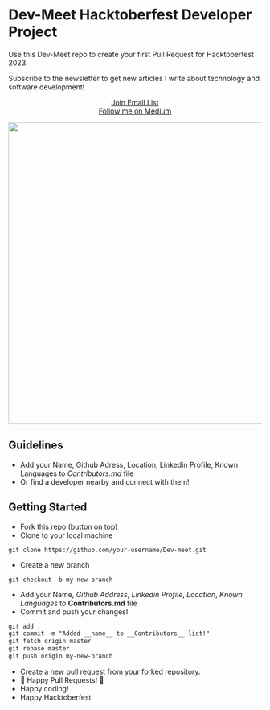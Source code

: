 # Dev-Meet Hacktoberfest Developer Project

Use this Dev-Meet repo to create your first Pull Request for Hacktoberfest 2023.

Subscribe to the newsletter to get new articles I write about technology and software development! 

<p align="center">
  <a href="https://mailchi.mp/08eadf92daa2/neby3o8z79" target="_blank"> Join Email List </a>
  <br/>
  <a href="https://medium.com/@melih193" target="_blank"> Follow me on Medium </a>
</p>



<p align="center">
  <img align="center" src="https://blog.tooljet.com/content/images/size/w2000/2022/09/Screenshot-2022-09-27-at-08.03.21.png" width=600 />
</p>


## Guidelines

- Add your Name, Github Adress, Location, Linkedin Profile, Known Languages to *Contributors.md* file 
- Or find a developer nearby and connect with them!

## Getting Started

- Fork this repo (button on top)
- Clone to your local machine

```terminal
git clone https://github.com/your-username/Dev-meet.git
```

- Create a new branch

```terminal
git checkout -b my-new-branch
```

- Add your Name, *Github Address*, *Linkedin Profile*, *Location*, *Known Languages* to __Contributors.md__ file
- Commit and push your changes!

```markdown
git add .
git commit -m "Added __name__ to __Contributors__ list!"
git fetch origin master
git rebase master
git push origin my-new-branch
```

- Create a new pull request from your forked repository.
- 🎃 Happy Pull Requests! 🎃
- Happy coding!
- Happy Hacktoberfest

